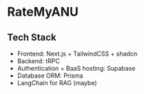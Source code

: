 # RateMyANU

## Tech Stack
- Frontend: Next.js + TailwindCSS + shadcn
- Backend: tRPC
- Authentication + BaaS hosting: Supabase
- Database ORM: Prisma
- LangChain for RAG (maybe)
